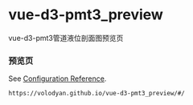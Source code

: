 # vue-d3-pmt3_preview
vue-d3-pmt3管道液位剖面图预览页

### 预览页
See [Configuration Reference](https://volodyan.github.io/vue-d3-pmt3_preview/#/).
```
https://volodyan.github.io/vue-d3-pmt3_preview/#/

```
